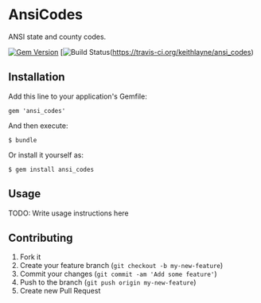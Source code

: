 # AnsiCodes
ANSI state and county codes.

[![Gem Version](https://badge.fury.io/rb/ansi_codes.png)](http://badge.fury.io/rb/ansi_codes)
[![Build Status](https://travis-ci.org/keithlayne/ansi_codes.png?branch=master,develop)(https://travis-ci.org/keithlayne/ansi_codes)

## Installation

Add this line to your application's Gemfile:

    gem 'ansi_codes'

And then execute:

    $ bundle

Or install it yourself as:

    $ gem install ansi_codes

## Usage

TODO: Write usage instructions here

## Contributing

1. Fork it
2. Create your feature branch (`git checkout -b my-new-feature`)
3. Commit your changes (`git commit -am 'Add some feature'`)
4. Push to the branch (`git push origin my-new-feature`)
5. Create new Pull Request
